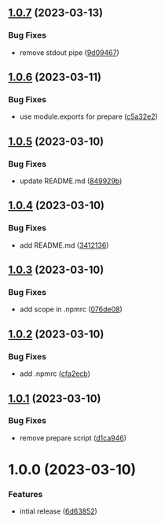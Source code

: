 ## [1.0.7](https://github.com/MeltStudio/melt-semantic-release-monorepo/compare/v1.0.6...v1.0.7) (2023-03-13)


### Bug Fixes

* remove stdout pipe ([9d09467](https://github.com/MeltStudio/melt-semantic-release-monorepo/commit/9d09467bf3089d13c19b96aa17e7fdf4d83e97ee))

## [1.0.6](https://github.com/MeltStudio/melt-semantic-release-monorepo/compare/v1.0.5...v1.0.6) (2023-03-11)


### Bug Fixes

* use module.exports for prepare ([c5a32e2](https://github.com/MeltStudio/melt-semantic-release-monorepo/commit/c5a32e2e83e6e28e5e25dc0debeaf704d417151f))

## [1.0.5](https://github.com/MeltStudio/melt-semantic-release-monorepo/compare/v1.0.4...v1.0.5) (2023-03-10)


### Bug Fixes

* update README.md ([849929b](https://github.com/MeltStudio/melt-semantic-release-monorepo/commit/849929ba257e1c8af40e966dc72979992b6daf36))

## [1.0.4](https://github.com/MeltStudio/melt-semantic-release-monorepo/compare/v1.0.3...v1.0.4) (2023-03-10)


### Bug Fixes

* add README.md ([3412136](https://github.com/MeltStudio/melt-semantic-release-monorepo/commit/3412136f3e74422be50a09fa5121444afaab5529))

## [1.0.3](https://github.com/MeltStudio/melt-semantic-release-monorepo/compare/v1.0.2...v1.0.3) (2023-03-10)


### Bug Fixes

* add scope in .npmrc ([076de08](https://github.com/MeltStudio/melt-semantic-release-monorepo/commit/076de0877b8d4c6c2bc8703ae81e8f851cc96971))

## [1.0.2](https://github.com/MeltStudio/melt-semantic-release-monorepo/compare/v1.0.1...v1.0.2) (2023-03-10)


### Bug Fixes

* add .npmrc ([cfa2ecb](https://github.com/MeltStudio/melt-semantic-release-monorepo/commit/cfa2ecbeb97804e3e51c0dd809586e311792d6be))

## [1.0.1](https://github.com/MeltStudio/melt-semantic-release-monorepo/compare/v1.0.0...v1.0.1) (2023-03-10)


### Bug Fixes

* remove prepare script ([d1ca946](https://github.com/MeltStudio/melt-semantic-release-monorepo/commit/d1ca946dba0406a54bb72a575e54a32da10c39ed))

# 1.0.0 (2023-03-10)


### Features

* intial release ([6d63852](https://github.com/MeltStudio/melt-semantic-release-monorepo/commit/6d638524541a91a22246815acc7a5c47a56357f1))
